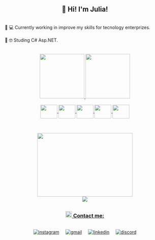 
<h2 align="center">🌈 Hi! I'm Julia! </h2>
<br>

 <div align="left">
  🔸 💻 Currently working in improve my skills for tecnology enterprizes.<br><br>
  🔸 🤓 Studing C# Asp.NET.
 </div> 
<br>
<br>
<div align="center" >
  <a href="https://github.com/JuliaSSoares">
  <img height="140em" src="https://github-readme-stats.vercel.app/api?username=JuliaSSoares&show_icons=true&theme=vision-friendly-dark&include_all_commits=true&count_private=true"/>
  <img height="140em" src="https://github-readme-stats.vercel.app/api/top-langs/?username=JuliaSSoares&layout=compact&langs_count=7&theme=vision-friendly-dark"/>
</div>
  
<br>
  
<div align="center">
  <img align="center" height="43" width="53" src="https://cdn.jsdelivr.net/gh/devicons/devicon/icons/python/python-original.svg" />
  <img align="center" height="43" width="53" src="https://cdn.jsdelivr.net/gh/devicons/devicon/icons/html5/html5-original-wordmark.svg" />
  <img align="center" height="43" width="53" src="https://cdn.jsdelivr.net/gh/devicons/devicon/icons/css3/css3-original-wordmark.svg" />
  <img align="center" height="43" width="53" src="https://cdn.jsdelivr.net/gh/devicons/devicon/icons/javascript/javascript-plain.svg" />
  <img align="center" height="43" width="53" src="https://cdn.jsdelivr.net/gh/devicons/devicon/icons/mysql/mysql-plain.svg" />
</div>

  
##


<br>
  
<div align="center">
  
  <img justify-content= "center" height="200" width="300" src="https://cdn.dribbble.com/users/747795/screenshots/5588411/shot-1.gif" />
  <br>
  <img src="https://github.com/JuliaSSoares/JuliaSSoares/blob/output/github-contribution-grid-snake.svg">
 
</div>
 
 ##
  
 <div align="center"> 
  <h3><img width="20px"  src="https://cdn-icons-png.flaticon.com/512/1370/1370993.png">  Contact me:</h3>
  <br>
    <a href="https://instagram.com/ssoares.julia" ><img alt="instagram" src="https://img.shields.io/badge/Instagram-E4405F?style=for-the-badge&logo=instagram&logoColor=white" target="_blank"></a> &nbsp; 
    &nbsp;
    <a href = "mailto:ssap.julia@gmail.com"><img alt="gmail" src="https://img.shields.io/badge/Gmail-D14836?style=for-the-badge&logo=gmail&logoColor=white"></a>  &nbsp;  &nbsp;
    <a href="https://www.linkedin.com/in/julia-ap-s-soares/" target="_blank"><img alt="linkedin" src="https://img.shields.io/badge/LinkedIn-0077B5?style=for-the-badge&logo=linkedin&logoColor=white" ></a>   &nbsp;  &nbsp;
    <a href ="https://discord.gg/cyd9xdTy"><img alt="discord" src="https://img.shields.io/badge/Discord-7289DA?style=for-the-badge&logo=discord&logoColor=white"></a>  
</div>
<br><br>

  
  

